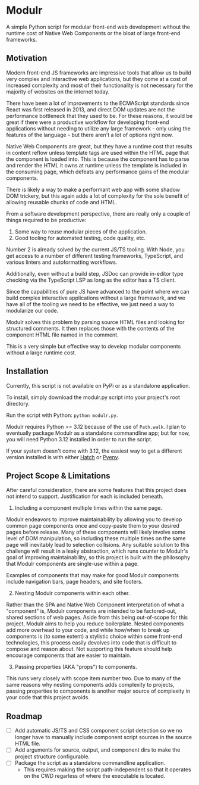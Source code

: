 # Modulr

A simple Python script for modular front-end web development without the
runtime cost of Native Web Components or the bloat of large front-end frameworks.

## Motivation

Modern front-end JS frameworks are impressive tools that allow us to build very
complex and interactive web applications, but they come at a cost of increased
complexity and most of their functionality is not necessary for the majority
of websites on the internet today.

There have been a lot of improvements to the ECMAScript standards since React
was first released in 2013, and direct DOM updates are not the performance
bottleneck that they used to be. For these reasons, it would be great if there
were a productive workflow for developing front-end applications without needing to
utilize any large framework - only using the features of the language - but there aren't
a lot of options right now.

Native Web Components are great, but they have a runtime cost that results
in content reflow unless template tags are used within the HTML page that the component
is loaded into. This is because the component has to parse and render the HTML
it owns at runtime unless the template is included in the consuming page, which defeats
any performance gains of the modular components.

There is likely a way to make a performant web app with some shadow DOM trickery, but
this again adds a lot of complexity for the sole benefit of allowing reusable chunks of
code and HTML.

From a software development perspective, there are really only a couple of things required
to be productive:

1. Some way to reuse modular pieces of the application.
2. Good tooling for automated testing, code quality, etc.

Number 2 is already solved by the current JS/TS tooling. With Node, you get access to a
number of different testing frameworks, TypeScript, and various linters and autoformatting
workflows.

Additionally, even without a build step, JSDoc can provide in-editor type checking
via the TypeScript LSP as long as the editor has a TS client.

Since the capabilities of pure JS have advanced to the point where we can build
complex interactive applications without a large framework, and we have all of the
tooling we need to be effective, we just need a way to modularize our code.

Modulr solves this problem by parsing source HTML files and looking for structured
comments. It then replaces those with the contents of the component HTML file named
in the comment.

This is a very simple but effective way to develop modular components without a large
runtime cost.

## Installation

Currently, this script is not available on PyPi or as a standalone application.

To install, simply download the modulr.py script into your project's root directory.

Run the script with Python: `python modulr.py`.

Modulr requires Python >= 3.12 because of the use of `Path.walk`. I plan to eventually
package Modulr as a standalone commandline app; but for now, you will need Python 3.12
installed in order to run the script.

If your system doesn't come with 3.12, the easiest way to get a different version
installed is with either
[Hatch](https://hatch.pypa.io/latest/install/) or
[Pyenv](https://github.com/pyenv/pyenv?tab=readme-ov-file#installation).

## Project Scope & Limitations

After careful consideration, there are some features that this project does not intend to
support. Justification for each is included beneath.

1. Including a component multiple times within the same page.

Modulr endeavors to improve maintainability by allowing you to develop common page
components once and copy-paste them to your desired pages before release. Many of these
components will likely involve some level of DOM manipulation, so including these multiple
times on the same page will inevitably lead to selection collisions. Any suitable solution
to this challenge will result in a leaky abstraction, which runs counter to Modulr's goal
of improving maintainability, so this project is built with the philosophy that Modulr
components are single-use within a page.

Examples of components that may make for good Modulr components include navigation bars,
page headers, and site footers.

2. Nesting Modulr components within each other.

Rather than the SPA and Native Web Component interpretation of what a "component" is,
Modulr components are intended to be factored-out, shared sections of web pages. Aside from
this being out-of-scope for this project, Modulr aims to help you reduce boilerplate. Nested
components add more overhead to your code, and while how/when to break up components is (to
some extent) a stylistic choice within some front-end technologies, this process easily devolves
into code that is difficult to compose and reason about. Not supporting this feature should help
encourage components that are easier to maintain.

3. Passing properties (AKA "props") to components.

This runs very closely with scope item number two. Due to many of the same reasons why
nesting components adds complexity to projects, passing properties to components is another
major source of complexity in your code that this project avoids.

## Roadmap

- [ ] Add automatic JS/TS and CSS component script detection so we no longer have to manually include component script sources in the source HTML file.
- [ ] Add arguments for source, output, and component dirs to make the project structure configurable.
- [ ] Package the script as a standalone commandline application.
  - This requires making the script path-independent so that it operates on the CWD regarless of where the executable is located.

